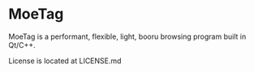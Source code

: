 
MoeTag
=========

MoeTag is a performant, flexible, light, booru browsing program built in Qt/C++.

License is located at LICENSE.md
